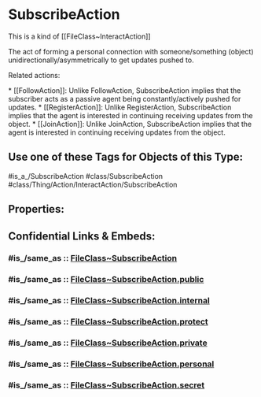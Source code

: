 ﻿---
excludes: 
extends: FileClass~Thing/FileClass~Action/FileClass~InteractAction
fields: []
icon: link-2
limit: 9
mapWithTag: true
tagNames:
- class/SubscribeAction
- class/Thing/Action/InteractAction/SubscribeAction
- is_a_/SubscribeAction
- schema-org/SubscribeAction
tags:
- class/FileClass
- class/SubscribeAction
- is_a_/SubscribeAction
- class/Thing/Action/InteractAction/SubscribeAction
version: 2.0
---

# SubscribeAction
This is a kind of [[FileClass~InteractAction]]

The act of forming a personal connection with someone/something (object) unidirectionally/asymmetrically to get updates pushed to.

Related actions:

\* [[FollowAction]]: Unlike FollowAction, SubscribeAction implies that the subscriber acts as a passive agent being constantly/actively pushed for updates.
\* [[RegisterAction]]: Unlike RegisterAction, SubscribeAction implies that the agent is interested in continuing receiving updates from the object.
\* [[JoinAction]]: Unlike JoinAction, SubscribeAction implies that the agent is interested in continuing receiving updates from the object.


## Use one of these Tags for Objects of this Type:

#is_a_/SubscribeAction
#class/SubscribeAction
#class/Thing/Action/InteractAction/SubscribeAction

## Properties:


## Confidential Links & Embeds: 

### #is_/same_as :: [FileClass~SubscribeAction](/_Standards/fileClass/FileClass~Thing/FileClass~Action/FileClass~InteractAction/FileClass~SubscribeAction.md) 

### #is_/same_as :: [FileClass~SubscribeAction.public](/_public/fileClass/FileClass~Thing/FileClass~Action/FileClass~InteractAction/FileClass~SubscribeAction.public.md) 

### #is_/same_as :: [FileClass~SubscribeAction.internal](/_internal/fileClass/FileClass~Thing/FileClass~Action/FileClass~InteractAction/FileClass~SubscribeAction.internal.md) 

### #is_/same_as :: [FileClass~SubscribeAction.protect](/_protect/fileClass/FileClass~Thing/FileClass~Action/FileClass~InteractAction/FileClass~SubscribeAction.protect.md) 

### #is_/same_as :: [FileClass~SubscribeAction.private](/_private/fileClass/FileClass~Thing/FileClass~Action/FileClass~InteractAction/FileClass~SubscribeAction.private.md) 

### #is_/same_as :: [FileClass~SubscribeAction.personal](/_personal/fileClass/FileClass~Thing/FileClass~Action/FileClass~InteractAction/FileClass~SubscribeAction.personal.md) 

### #is_/same_as :: [FileClass~SubscribeAction.secret](/_secret/fileClass/FileClass~Thing/FileClass~Action/FileClass~InteractAction/FileClass~SubscribeAction.secret.md)

